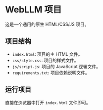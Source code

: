 # WebLLM 项目

这是一个通用的原生 HTML/CSS/JS 项目。

## 项目结构
- `index.html`: 项目的主 HTML 文件。
- `css/style.css`: 项目的样式文件。
- `js/script.js`: 项目的 JavaScript 逻辑文件。
- `requirements.txt`: 项目依赖说明文件。

## 运行项目
直接在浏览器中打开 `index.html` 文件即可。